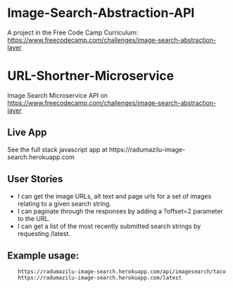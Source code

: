 # Image-Search-Abstraction-API
A project in the Free Code Camp Curriculum: https://www.freecodecamp.com/challenges/image-search-abstraction-layer


# URL-Shortner-Microservice
Image Search Microservice API on https://www.freecodecamp.com/challenges/image-search-abstraction-layer


<h2>Live App</h2>
See the full stack javascript app at https://radumazilu-image-search.herokuapp.com


<h2>User Stories</h2>
<ul>
<li>I can get the image URLs, alt text and page urls for a set of images relating to a given search string.</li>
<li>I can paginate through the responses by adding a ?offset=2 parameter to the URL.</li>
<li>I can get a list of the most recently submitted search strings by requesting /latest.</li>
</ul>


<h2>Example usage:</h2>
<ul>
<code>https://radumazilu-image-search.herokuapp.com/api/imagesearch/taco</code>
<code>https://radumazilu-image-search.herokuapp.com/latest</code>
<ul>
